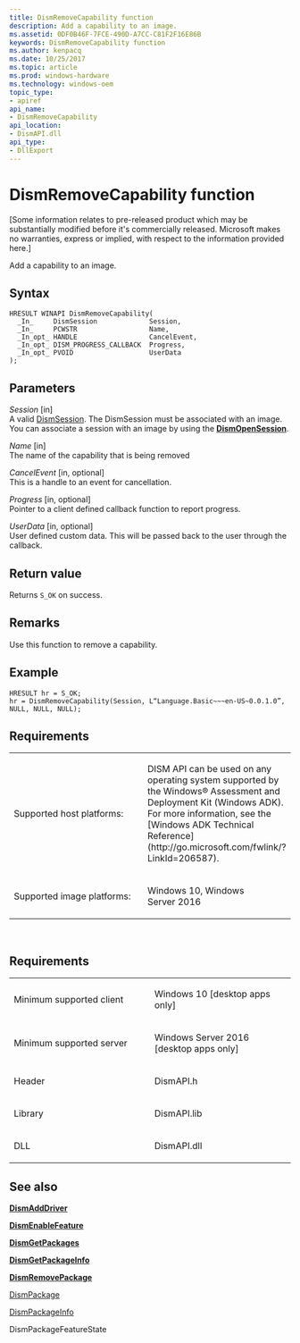 ```yaml
---
title: DismRemoveCapability function
description: Add a capability to an image.
ms.assetid: 0DF0B46F-7FCE-490D-A7CC-C81F2F16E86B
keywords: DismRemoveCapability function
ms.author: kenpacq
ms.date: 10/25/2017
ms.topic: article
ms.prod: windows-hardware
ms.technology: windows-oem
topic_type: 
- apiref
api_name: 
- DismRemoveCapability
api_location: 
- DismAPI.dll
api_type: 
- DllExport
---
```


# DismRemoveCapability function


\[Some information relates to pre-released product which may be substantially modified before it's commercially released. Microsoft makes no warranties, express or implied, with respect to the information provided here.\]

Add a capability to an image.

Syntax
---

```
HRESULT WINAPI DismRemoveCapability(
  _In_     DismSession             Session,
  _In_     PCWSTR                  Name,
  _In_opt_ HANDLE                  CancelEvent,
  _In_opt_ DISM_PROGRESS_CALLBACK  Progress,
  _In_opt_ PVOID                   UserData
);
```

Parameters
-------

*Session* \[in\]  
A valid [DismSession](dismsession.md). The DismSession must be associated with an image. You can associate a session with an image by using the [**DismOpenSession**](dismopensession-function.md).

*Name* \[in\]  
The name of the capability that is being removed

*CancelEvent* \[in, optional\]  
This is a handle to an event for cancellation.

*Progress* \[in, optional\]  
Pointer to a client defined callback function to report progress.

*UserData* \[in, optional\]  
User defined custom data. This will be passed back to the user through the callback.

Return value
---------

Returns `S_OK` on success.

## <span id="Remarks"></span><span id="remarks"></span><span id="REMARKS"></span>Remarks


Use this function to remove a capability.

## <span id="Example"></span><span id="example"></span><span id="EXAMPLE"></span>Example


```
HRESULT hr = S_OK;
hr = DismRemoveCapability(Session, L“Language.Basic~~~en-US~0.0.1.0”, NULL, NULL, NULL);
```

## <span id="Requirements"></span><span id="requirements"></span><span id="REQUIREMENTS"></span>Requirements


<table>
<colgroup>
<col width="50%" />
<col width="50%" />
</colgroup>
<tbody>
<tr class="odd">
<td><p>Supported host platforms:</p></td>
<td><p>DISM API can be used on any operating system supported by the Windows® Assessment and Deployment Kit (Windows ADK). For more information, see the [Windows ADK Technical Reference](http://go.microsoft.com/fwlink/?LinkId=206587).</p></td>
</tr>
<tr class="even">
<td><p>Supported image platforms:</p></td>
<td><p>Windows 10, Windows Server 2016</p></td>
</tr>
</tbody>
</table>

 

Requirements
---------

<table>
<colgroup>
<col width="50%" />
<col width="50%" />
</colgroup>
<tbody>
<tr class="odd">
<td><p>Minimum supported client</p></td>
<td><p>Windows 10 [desktop apps only]</p></td>
</tr>
<tr class="even">
<td><p>Minimum supported server</p></td>
<td><p>Windows Server 2016 [desktop apps only]</p></td>
</tr>
<tr class="odd">
<td><p>Header</p></td>
<td>DismAPI.h</td>
</tr>
<tr class="even">
<td><p>Library</p></td>
<td>DismAPI.lib</td>
</tr>
<tr class="odd">
<td><p>DLL</p></td>
<td>DismAPI.dll</td>
</tr>
</tbody>
</table>

## <span id="see_also"></span>See also


[**DismAddDriver**](dismadddriver-function.md)

[**DismEnableFeature**](dismenablefeature-function.md)

[**DismGetPackages**](dismgetpackages-function.md)

[**DismGetPackageInfo**](dismgetpackageinfo-function.md)

[**DismRemovePackage**](dismremovepackage-function.md)

[DismPackage](dismpackagefeaturestate-enumeration.md)

[DismPackageInfo](dismpackageinfo-structure.md)

DismPackageFeatureState
 

 




